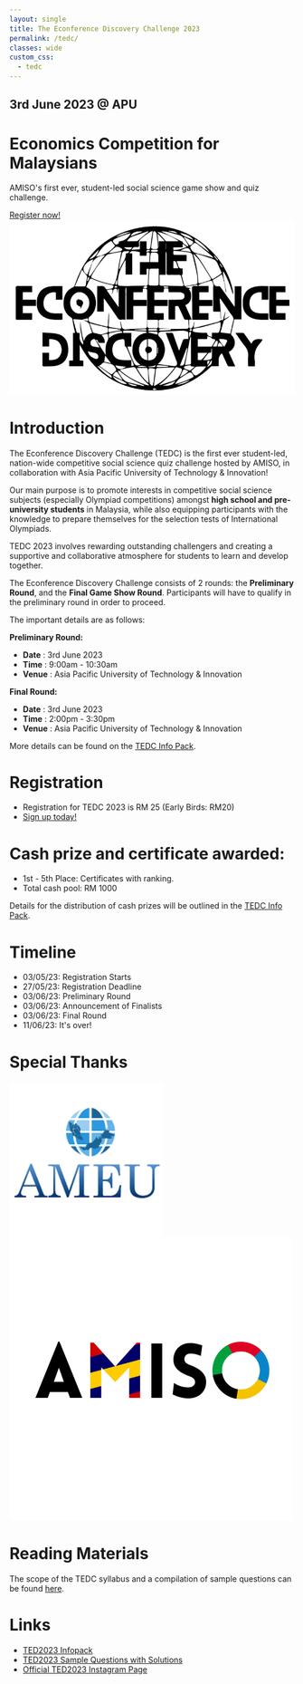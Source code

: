 ```yaml
---
layout: single
title: The Econference Discovery Challenge 2023
permalink: /tedc/
classes: wide
custom_css:
  - tedc
---
```


<div id="hero">
    <div id="countdown">
        <h2>3rd June 2023 @ APU</h2>
        <h1>Economics Competition for Malaysians</h1>
        <p>AMISO's first ever, student-led social science game show and quiz challenge.</p>
        <a href="https://docs.google.com/forms/d/e/1FAIpQLSc_tHVpmEi-oty0Ncu3LdJiyFlTBz_bPdbe6fTB4E3rYMTvTw/viewform" target="_blank">Register now!</a>
    </div>
    <div id="logo"><img src="/assets/images/tedc/tedc-logo.png" alt="Logo of TEDC"/></div>
</div>

# Introduction
The Econference Discovery Challenge (TEDC) is the first ever student-led, nation-wide competitive social science quiz challenge hosted by AMISO, in collaboration with Asia Pacific University of Technology & Innovation!

Our main purpose is to promote interests in competitive social science subjects (especially Olympiad competitions) amongst **high school and pre-university students** in Malaysia, while also equipping participants with the knowledge to prepare themselves for the selection tests of International Olympiads.

TEDC 2023 involves rewarding outstanding challengers and creating a supportive and collaborative atmosphere for students to learn and develop together.

The Econference Discovery Challenge consists of 2 rounds: the **Preliminary Round**, and the **Final Game Show Round**. Participants will have to qualify in the preliminary round in order to proceed.

The important details are as follows:

**Preliminary Round:**
- **Date**      : 3rd June 2023
- **Time**      : 9:00am - 10:30am
- **Venue**     : Asia Pacific University of Technology & Innovation

**Final Round:**
- **Date**      : 3rd June 2023
- **Time**      : 2:00pm - 3:30pm
- **Venue**     : Asia Pacific University of Technology & Innovation

More details can be found on the [TEDC Info Pack](https://docs.google.com/document/d/1-yJGEG4GnmXQE-G87WCXIa2Cze2lEG9hnx4jIABt7NI/).



# Registration
- Registration for TEDC 2023 is RM 25 (Early Birds: RM20)
- [Sign up today!](https://docs.google.com/forms/d/e/1FAIpQLSc_tHVpmEi-oty0Ncu3LdJiyFlTBz_bPdbe6fTB4E3rYMTvTw/viewform)



# Cash prize and certificate awarded:
- 1st - 5th Place: Certificates with ranking.
- Total cash pool: RM 1000

Details for the distribution of cash prizes will be outlined in the [TEDC Info Pack](https://docs.google.com/document/d/1-yJGEG4GnmXQE-G87WCXIa2Cze2lEG9hnx4jIABt7NI/).



# Timeline
- 03/05/23: Registration Starts
- 27/05/23: Registration Deadline
- 03/06/23: Preliminary Round
- 03/06/23: Announcement of Finalists
- 03/06/23: Final Round
- 11/06/23: It's over!



# Special Thanks
<div id="logos">
    <img src="/assets/images/tedc/ameu.png" alt="Logo of AMEU"/>
    <img src="/assets/images/amiso-logo.png" alt="Logo of AMISO"/>
</div>



# Reading Materials
The scope of the TEDC syllabus and a compilation of sample questions can be found [here](https://drive.google.com/file/d/1bbx_-QAoOUNgmY5hP8DG4fgUaeznCyGX/view).



# Links
- [TED2023 Infopack](https://docs.google.com/document/d/1-yJGEG4GnmXQE-G87WCXIa2Cze2lEG9hnx4jIABt7NI/)
- [TED2023 Sample Questions with Solutions](https://drive.google.com/file/d/1bbx_-QAoOUNgmY5hP8DG4fgUaeznCyGX/view?usp=sharing)
- [Official TED2023 Instagram Page](https://www.instagram.com/apu.econference/)


